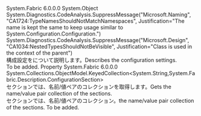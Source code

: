 <Type Name="ConfigurationSettings" FullName="System.Fabric.Description.ConfigurationSettings">
  <TypeSignature Language="C#" Value="public sealed class ConfigurationSettings" />
  <TypeSignature Language="ILAsm" Value=".class public auto ansi sealed beforefieldinit ConfigurationSettings extends System.Object" />
  <TypeSignature Language="DocId" Value="T:System.Fabric.Description.ConfigurationSettings" />
  <TypeSignature Language="VB.NET" Value="Public NotInheritable Class ConfigurationSettings" />
  <TypeSignature Language="F#" Value="type ConfigurationSettings = class" />
  <AssemblyInfo>
    <AssemblyName>System.Fabric</AssemblyName>
    <AssemblyVersion>6.0.0.0</AssemblyVersion>
  </AssemblyInfo>
  <Base>
    <BaseTypeName>System.Object</BaseTypeName>
  </Base>
  <Interfaces />
  <Attributes>
    <Attribute>
      <AttributeName>System.Diagnostics.CodeAnalysis.SuppressMessage("Microsoft.Naming", "CA1724:TypeNamesShouldNotMatchNamespaces", Justification="The name is kept the same to keep usage similar to System.Configuration.Configuration.")</AttributeName>
    </Attribute>
    <Attribute>
      <AttributeName>System.Diagnostics.CodeAnalysis.SuppressMessage("Microsoft.Design", "CA1034:NestedTypesShouldNotBeVisible", Justification="Class is used in the context of the parent")</AttributeName>
    </Attribute>
  </Attributes>
  <Docs>
    <summary>
      <para><span data-ttu-id="b17c8-101">構成設定をについて説明します。</span><span class="sxs-lookup"><span data-stu-id="b17c8-101">Describes the configuration settings.</span></span></para>
    </summary>
    <remarks>To be added.</remarks>
  </Docs>
  <Members>
    <Member MemberName="Sections">
      <MemberSignature Language="C#" Value="public System.Collections.ObjectModel.KeyedCollection&lt;string,System.Fabric.Description.ConfigurationSection&gt; Sections { get; }" />
      <MemberSignature Language="ILAsm" Value=".property instance class System.Collections.ObjectModel.KeyedCollection`2&lt;string, class System.Fabric.Description.ConfigurationSection&gt; Sections" />
      <MemberSignature Language="DocId" Value="P:System.Fabric.Description.ConfigurationSettings.Sections" />
      <MemberSignature Language="VB.NET" Value="Public ReadOnly Property Sections As KeyedCollection(Of String, ConfigurationSection)" />
      <MemberSignature Language="F#" Value="member this.Sections : System.Collections.ObjectModel.KeyedCollection&lt;string, System.Fabric.Description.ConfigurationSection&gt;" Usage="System.Fabric.Description.ConfigurationSettings.Sections" />
      <MemberType>Property</MemberType>
      <AssemblyInfo>
        <AssemblyName>System.Fabric</AssemblyName>
        <AssemblyVersion>6.0.0.0</AssemblyVersion>
      </AssemblyInfo>
      <ReturnValue>
        <ReturnType>System.Collections.ObjectModel.KeyedCollection&lt;System.String,System.Fabric.Description.ConfigurationSection&gt;</ReturnType>
      </ReturnValue>
      <Docs>
        <summary>
          <para><span data-ttu-id="b17c8-102">セクションでは、名前/値ペアのコレクションを取得します。</span><span class="sxs-lookup"><span data-stu-id="b17c8-102">Gets the name/value pair collection of the sections.</span></span> </para>
        </summary>
        <value>
          <para><span data-ttu-id="b17c8-103">セクションでは、名前/値ペアのコレクション。</span><span class="sxs-lookup"><span data-stu-id="b17c8-103">the name/value pair collection of the sections.</span></span></para>
        </value>
        <remarks>To be added.</remarks>
      </Docs>
    </Member>
  </Members>
</Type>